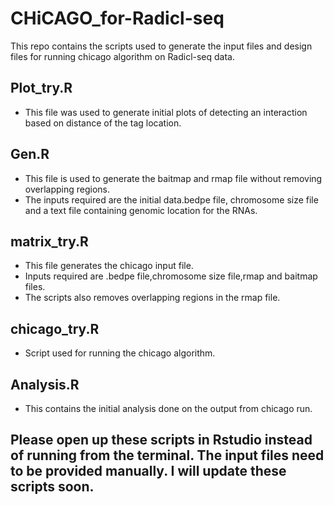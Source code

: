 # CHiCAGO_for-Radicl-seq
This repo contains the scripts used to generate the input files and design files for running chicago algorithm on Radicl-seq data.


## Plot_try.R
* This file was used to generate initial plots of detecting an interaction based on distance of the tag location.

## Gen.R
* This file is used to generate the baitmap and rmap file without removing overlapping regions.
* The inputs required are the initial data.bedpe file, chromosome size file and a text file containing genomic location for the RNAs.

## matrix_try.R
* This file generates the chicago input file.
* Inputs required are .bedpe file,chromosome size file,rmap and baitmap files.
* The scripts also removes overlapping regions in the rmap file.

## chicago_try.R
* Script used for running the chicago algorithm.

## Analysis.R
* This contains the initial analysis done on the output from chicago run.

## Please open up these scripts in Rstudio instead of running from the terminal. The input files need to be provided manually. I will update these scripts soon. 

